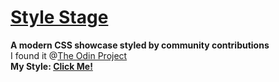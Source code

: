 # [Style Stage](https://stylestage.dev/)
**A modern CSS showcase styled by community contributions**
</br>
I found it @[The Odin Project](https://theodinproject.com)
</br>
**My Style: <a href="https://mystylestage.netlify.app/">Click Me!</a>**
